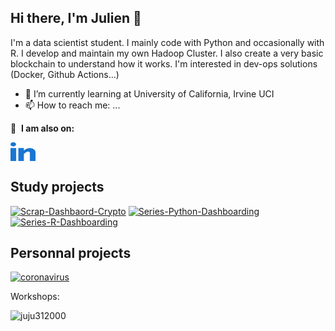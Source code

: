 ## Hi there, I'm Julien 👋

I'm a data scientist student. I mainly code with Python and occasionally with R. I develop and maintain my own Hadoop Cluster. I also create a very basic blockchain to understand how it works. I'm interested in dev-ops solutions (Docker, Github Actions...) 


- 🌱 I’m currently learning at University of California, Irvine UCI
- 📫 How to reach me: ...

🔗 &nbsp;**I am also on:**
<p align="left">
<a href="https://www.linkedin.com/in/jmarchadier/" target="blank"><img align="center" src="images/linked-in-alt.svg" alt="ramikrispin" height="30" width="40" /></a>

## Study projects

<p align="left">
  <a href="https://github.com/juju312000/Scrap-Dashbaord-Crypto"><img width="400" src="https://github-readme-stats.vercel.app/api/pin/?username=juju312000&repo=Scrap-Dashbaord-Crypto&theme=react&bg_color=1F222E&title_color=F85D7F&icon_color=F8D866&hide_border=true&show_icons=false" alt="Scrap-Dashbaord-Crypto"></a>
  <a href="https://github.com/juju312000/Series-Python-Dashboarding"><img width="400" src="https://github-readme-stats.vercel.app/api/pin/?username=juju312000&repo=Series-Python-Dashboarding&theme=react&bg_color=1F222E&title_color=F85D7F&icon_color=F8D866&hide_border=true&show_icons=false" alt="Series-Python-Dashboarding"></a>
  <a href="https://github.com/juju312000/Series-R-Dashboarding"><img width="400" src="https://github-readme-stats.vercel.app/api/pin/?username=juju312000&repo=Series-R-Dashboarding&hide_border=true&bg_color=1F222E&title_color=F85D7F&icon_color=F8D866&theme=react&show_icons=false" alt="Series-R-Dashboarding"></a>
</p>

## Personnal projects

<p align="left">
  <a href="https://github.com/RamiKrispin/coronavirus"><img width="400" src="https://github-readme-stats.vercel.app/api/pin/?username=RamiKrispin&repo=coronavirus&theme=react&bg_color=1F222E&title_color=F85D7F&icon_color=F8D866&hide_border=true&show_icons=false" alt="coronavirus"></a>
</p>

Workshops:

<p align="left"> <img src="https://github-readme-stats.vercel.app/api?username=juju312000&theme=react&bg_color=1F222E&title_color=F85D7F&icon_color=F8D866&hide_border=true&langs_count=4)" alt="juju312000" />
